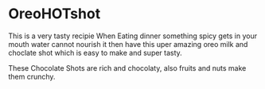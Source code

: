 # OreoHOTshot
This is a very tasty recipie 
When Eating dinner something spicy gets in your mouth 
water cannot nourish it then have this uper amazing oreo milk and choclate shot which is easy to make and super tasty.

These Chocolate Shots are rich and chocolaty, also fruits and nuts make them crunchy.